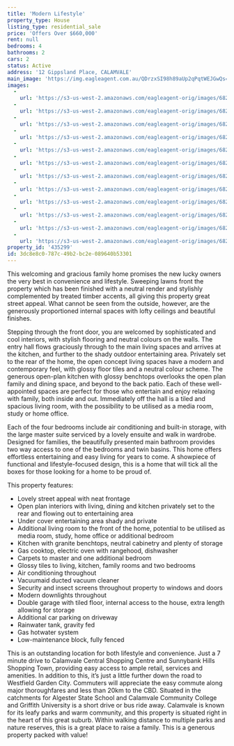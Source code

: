 ```yaml
---
title: 'Modern Lifestyle'
property_type: House
listing_type: residential_sale
price: 'Offers Over $660,000'
rent: null
bedrooms: 4
bathrooms: 2
cars: 2
status: Active
address: '12 Gippsland Place, CALAMVALE'
main_image: 'https://img.eagleagent.com.au/QDrzxSI98h89aUp2qPqtWEJGwQs=/1280x854/smart/https://s3-us-west-2.amazonaws.com/eagleagent-orig/images/6822907/131584494-image-M.jpg'
images:
  -
    url: 'https://s3-us-west-2.amazonaws.com/eagleagent-orig/images/6822918/131584494-image-K.jpg'
  -
    url: 'https://s3-us-west-2.amazonaws.com/eagleagent-orig/images/6822917/131584494-image-J.jpg'
  -
    url: 'https://s3-us-west-2.amazonaws.com/eagleagent-orig/images/6822916/131584494-image-I.jpg'
  -
    url: 'https://s3-us-west-2.amazonaws.com/eagleagent-orig/images/6822915/131584494-image-H.jpg'
  -
    url: 'https://s3-us-west-2.amazonaws.com/eagleagent-orig/images/6822914/131584494-image-G.jpg'
  -
    url: 'https://s3-us-west-2.amazonaws.com/eagleagent-orig/images/6822913/131584494-image-F.jpg'
  -
    url: 'https://s3-us-west-2.amazonaws.com/eagleagent-orig/images/6822912/131584494-image-E.jpg'
  -
    url: 'https://s3-us-west-2.amazonaws.com/eagleagent-orig/images/6822911/131584494-image-D.jpg'
  -
    url: 'https://s3-us-west-2.amazonaws.com/eagleagent-orig/images/6822910/131584494-image-C.jpg'
  -
    url: 'https://s3-us-west-2.amazonaws.com/eagleagent-orig/images/6822909/131584494-image-B.jpg'
  -
    url: 'https://s3-us-west-2.amazonaws.com/eagleagent-orig/images/6822908/131584494-image-A.jpg'
  -
    url: 'https://s3-us-west-2.amazonaws.com/eagleagent-orig/images/6822907/131584494-image-M.jpg'
property_id: '435299'
id: 3dc8e8c0-787c-49b2-bc2e-089640b53301
---
```

This welcoming and gracious family home promises the new lucky owners the very best in convenience and lifestyle. Sweeping lawns front the property which has been finished with a neutral render and stylishly complemented by treated timber accents, all giving this property great street appeal. What cannot be seen from the outside, however, are the generously proportioned internal spaces with lofty ceilings and beautiful finishes.

Stepping through the front door, you are welcomed by sophisticated and cool interiors, with stylish flooring and neutral colours on the walls. The entry hall flows graciously through to the main living spaces and arrives at the kitchen, and further to the shady outdoor entertaining area. Privately set to the rear of the home, the open concept living spaces have a modern and contemporary feel, with glossy floor tiles and a neutral colour scheme. The generous open-plan kitchen with glossy benchtops overlooks the open plan family and dining space, and beyond to the back patio. Each of these well-appointed spaces are perfect for those who entertain and enjoy relaxing with family, both inside and out. Immediately off the hall is a tiled and spacious living room, with the possibility to be utilised as a media room, study or home office.

Each of the four bedrooms include air conditioning and built-in storage, with the large master suite serviced by a lovely ensuite and walk in wardrobe. Designed for families, the beautifully presented main bathroom provides two way access to one of the bedrooms and twin basins. This home offers effortless entertaining and easy living for years to come. A showpiece of functional and lifestyle-focused design, this is a home that will tick all the boxes for those looking for a home to be proud of.

This property features:

*  Lovely street appeal with neat frontage
*  Open plan interiors with living, dining and kitchen privately set to the rear and flowing out to entertaining area
*  Under cover entertaining area shady and private
*  Additional living room to the front of the home, potential to be utilised as media room, study, home office or additional bedroom
*  Kitchen with granite benchtops, neutral cabinetry and plenty of storage
*  Gas cooktop, electric oven with rangehood, dishwasher
*  Carpets to master and one additional bedroom
*  Glossy tiles to living, kitchen, family rooms and two bedrooms
*  Air conditioning throughout
*  Vacuumaid ducted vacuum cleaner
*  Security and insect screens throughout property to windows and doors
*  Modern downlights throughout
*  Double garage with tiled floor, internal access to the house, extra length allowing for storage
*  Additional car parking on driveway
*  Rainwater tank, gravity fed
*  Gas hotwater system
*  Low-maintenance block, fully fenced

This is an outstanding location for both lifestyle and convenience. Just a 7 minute drive to Calamvale Central Shopping Centre and Sunnybank Hills Shopping Town, providing easy access to ample retail, services and amenities. In addition to this, it’s just a little further down the road to Westfield Garden City. Commuters will appreciate the easy commute along major thoroughfares and less than 20km to the CBD. Situated in the catchments for Algester State School and Calamvale Community College and Griffith University is a short drive or bus ride away. Calamvale is known for its leafy parks and warm community, and this property is situated right in the heart of this great suburb. Within walking distance to multiple parks and nature reserves, this is a great place to raise a family. This is a generous property packed with value!